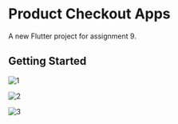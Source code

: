 # Product Checkout Apps

A new Flutter project for assignment 9.

## Getting Started

![1](https://github.com/farhadcse7/flutter_apps/assets/48383136/ea85ca2c-ff5a-4614-a0cd-f1cd894d5403)

![2](https://github.com/farhadcse7/flutter_apps/assets/48383136/d4622b6a-e7e5-4a0c-9622-0133d32d7700)

![3](https://github.com/farhadcse7/flutter_apps/assets/48383136/f6b5a745-f0f6-4408-a13e-3be72a865e86)

